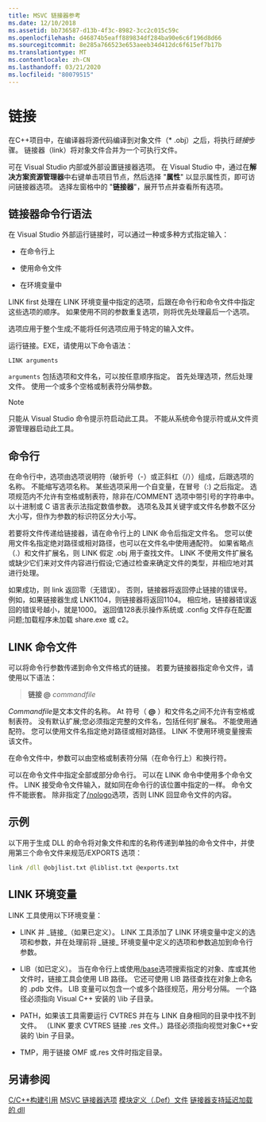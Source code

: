 ```yaml
---
title: MSVC 链接器参考
ms.date: 12/10/2018
ms.assetid: bb736587-d13b-4f3c-8982-3cc2c015c59c
ms.openlocfilehash: d46874b5eaff889834df284ba90e6c6f196d8d66
ms.sourcegitcommit: 8e285a766523e653aeeb34d412dc6f615ef7b17b
ms.translationtype: MT
ms.contentlocale: zh-CN
ms.lasthandoff: 03/21/2020
ms.locfileid: "80079515"
---
```

# <a name="linking"></a>链接

在C++项目中，在编译器将源代码编译到对象文件（* .obj）之后，将执行*链接*步骤。 链接器（link）将对象文件合并为一个可执行文件。

可在 Visual Studio 内部或外部设置链接器选项。 在 Visual Studio 中，通过在**解决方案资源管理器**中右键单击项目节点，然后选择 "**属性**" 以显示属性页，即可访问链接器选项。 选择左窗格中的 "**链接器**"，展开节点并查看所有选项。

## <a name="linker-command-line-syntax"></a>链接器命令行语法

在 Visual Studio 外部运行链接时，可以通过一种或多种方式指定输入：

- 在命令行上

- 使用命令文件

- 在环境变量中

LINK first 处理在 LINK 环境变量中指定的选项，后跟在命令行和命令文件中指定这些选项的顺序。 如果使用不同的参数重复选项，则将优先处理最后一个选项。

选项应用于整个生成;不能将任何选项应用于特定的输入文件。

运行链接。EXE，请使用以下命令语法：

```
LINK arguments
```

`arguments` 包括选项和文件名，可以按任意顺序指定。 首先处理选项，然后处理文件。 使用一个或多个空格或制表符分隔参数。

> [!NOTE]
>  只能从 Visual Studio 命令提示符启动此工具。 不能从系统命令提示符或从文件资源管理器启动此工具。

## <a name="command-line"></a>命令行

在命令行中，选项由选项说明符（破折号（-）或正斜杠（/））组成，后跟选项的名称。 不能缩写选项名称。 某些选项采用一个自变量，在冒号（:) 之后指定。 选项规范内不允许有空格或制表符，除非在/COMMENT 选项中带引号的字符串中。 以十进制或 C 语言表示法指定数值参数。 选项名及其关键字或文件名参数不区分大小写，但作为参数的标识符区分大小写。

若要将文件传递给链接器，请在命令行上的 LINK 命令后指定文件名。 您可以使用文件名指定绝对路径或相对路径，也可以在文件名中使用通配符。 如果省略点（.）和文件扩展名，则 LINK 假定 .obj 用于查找文件。 LINK 不使用文件扩展名或缺少它们来对文件内容进行假设;它通过检查来确定文件的类型，并相应地对其进行处理。

如果成功，则 link 返回零（无错误）。  否则，链接器将返回停止链接的错误号。  例如，如果链接器生成 LNK1104，则链接器将返回1104。  相应地，链接器错误返回的错误号越小，就是1000。  返回值128表示操作系统或 .config 文件存在配置问题;加载程序未加载 share.exe 或 c2。

## <a name="link-command-files"></a>LINK 命令文件

可以将命令行参数传递到命令文件格式的链接。 若要为链接器指定命令文件，请使用以下语法：

> **链接 \@** <em>commandfile</em>

*Commandfile*是文本文件的名称。 At 符号（ **\@** ）和文件名之间不允许有空格或制表符。 没有默认扩展;您必须指定完整的文件名，包括任何扩展名。 不能使用通配符。 您可以使用文件名指定绝对路径或相对路径。 LINK 不使用环境变量搜索该文件。

在命令文件中，参数可以由空格或制表符分隔（在命令行上）和换行符。

可以在命令文件中指定全部或部分命令行。 可以在 LINK 命令中使用多个命令文件。 LINK 接受命令文件输入，就如同在命令行的该位置中指定的一样。 命令文件不能嵌套。 除非指定了[/nologo](nologo-suppress-startup-banner-linker.md)选项，否则 LINK 回显命令文件的内容。

## <a name="example"></a>示例

以下用于生成 DLL 的命令将对象文件和库的名称传递到单独的命令文件中，并使用第三个命令文件来规范/EXPORTS 选项：

```cmd
link /dll @objlist.txt @liblist.txt @exports.txt
```

## <a name="link-environment-variables"></a>LINK 环境变量

LINK 工具使用以下环境变量：

- LINK 并 \_链接\_（如果已定义）。 LINK 工具添加了 LINK 环境变量中定义的选项和参数，并在处理前将 \_链接\_ 环境变量中定义的选项和参数追加到命令行参数。

- LIB（如已定义）。 当在命令行上或使用[/base](base-base-address.md)选项搜索指定的对象、库或其他文件时，链接工具会使用 LIB 路径。 它还可使用 LIB 路径查找在对象上命名的 .pdb 文件。 LIB 变量可以包含一个或多个路径规范，用分号分隔。 一个路径必须指向 Visual C++ 安装的 \lib 子目录。

- PATH，如果该工具需要运行 CVTRES 并在与 LINK 自身相同的目录中找不到文件。 （LINK 要求 CVTRES 链接 .res 文件。）路径必须指向视觉对象C++安装的 \bin 子目录。

- TMP，用于链接 OMF 或.res 文件时指定目录。

## <a name="see-also"></a>另请参阅

[C/C++构建引用](c-cpp-building-reference.md)
[MSVC 链接器选项](linker-options.md)
[模块定义（.Def）文件](module-definition-dot-def-files.md)
[链接器支持延迟加载的 dll](linker-support-for-delay-loaded-dlls.md)
